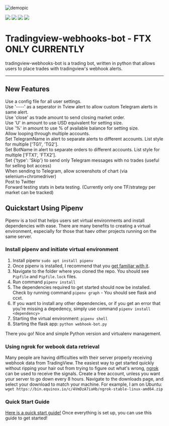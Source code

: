 ![demopic](img/webhooks_bot_logo.png)

![](https://img.shields.io/github/license/robswc/tradingview-webhooks-bot?style=for-the-badge)
![](https://img.shields.io/github/repo-size/robswc/tradingview-webhooks-bot?style=for-the-badge)
![](https://img.shields.io/github/commit-activity/y/robswc/tradingview-webhooks-bot?style=for-the-badge)
![](https://img.shields.io/twitter/follow/robswc?style=for-the-badge)




# Tradingview-webhooks-bot - FTX ONLY CURRENTLY

tradingview-webhooks-bot is a trading bot, written in python that allows users to place trades with tradingview's webhook alerts.

---
## New Features 

Use a config file for all user settings.  
Use '----' as a seperator in Tview alert to allow custom Telegram alerts in same alert.  
Use 'close' as trade amount to send closing market order.  
Use 'U' in amount to use USD equivalent for setting size.  
Use '%' in amount to use % of available balance for setting size.  
Allow looping through multiple accounts.  
Set TelegramName in alert to separate alerts to different accounts. List style for multiple ['TG1', 'TG2'].   
Set BotName in alert to separate orders to different accounts. List style for multiple ['FTX1', 'FTX2'].   
Set {'type': 'Skip'} to send only Telegram messages with no trades (useful for selling bot access)  
When sending to Telegram, allow screenshots of chart (via selenium+chromedriver)  
Post to Twitter   
Forward testing stats in beta testing. (Currently only one TF/strategy per market can be tracked)   
 

## Quickstart Using Pipenv

Pipenv is a tool that helps users set virtual environments and install dependencies with ease. There are many benefits to creating a virtual environment, especially for those that haev other projects running on the same server.

### Install pipenv and initiate virtual environment

1. Install pipenv `sudo apt install pipenv`
2. Once pipenv is installed, I recommend that you [get familiar with it](https://github.com/pypa/pipenv).
3. Navigate to the folder where you cloned the repo. You should see `Pipfile` and `Pipfile.lock` files.
4. Run command `pipenv install`
5. The dependencies required to get started should now be installed. Check by running command `pipenv graph` - You should see flask and ccxt.
6. If you want to install any other dependencies, or if you get an error that you're missing a depedency, simply use command `pipenv install <dependency>`
7. Starting the virtual environment: `pipenv shell`
8. Starting the flask app: `python webhook-bot.py`

There you go! Nice and simple Python version and virtualenv management.

### Using ngrok for webook data retrieval

Many people are having difficulties with their server properly receiving webhook data from TradingView. The easiest way to get started quickly without ripping your hair out from trying to figure out what's wrong, [ngrok](https://ngrok.com/) can be used to receive the signals. Create a free account, unless you want your server to go down every 8 hours. Navigate to the downloads page, and select your download to match your machine. For example, I am on Ubuntu: `wget https://bin.equinox.io/c/4VmDzA7iaHb/ngrok-stable-linux-amd64.zip`

### Quick Start Guide

[Here is a quick start guide!](https://github.com/Robswc/tradingview-webhooks-bot/wiki/Quick-Start-Guide) Once everything is set up, you can use this guide to get started!
